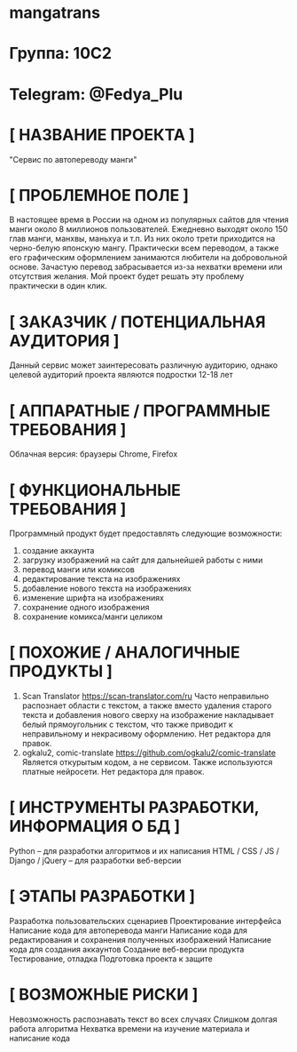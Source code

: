 # mangatrans
# Группа: 10С2
# Telegram: @Fedya_Plu
# [ НАЗВАНИЕ ПРОЕКТА ]
"Сервис по автопереводу манги"
# [ ПРОБЛЕМНОЕ ПОЛЕ ]
В настоящее время в России на одном из популярных сайтов для чтения манги около 8 миллионов пользователей. Ежедневно выходят около 150 глав манги, манхвы, маньхуа и т.п. Из них около трети приходится на черно-белую японскую мангу. Практически всем переводом, а также его графическим оформлением занимаются любители на добровольной основе. Зачастую перевод забрасывается из-за нехватки времени или отсутствия желания. Мой проект будет решать эту проблему практически в один клик.
# [ ЗАКАЗЧИК / ПОТЕНЦИАЛЬНАЯ АУДИТОРИЯ ]
Данный сервис может заинтересовать различную аудиторию, однако целевой аудиторий проекта являются подростки 12-18 лет 
# [ АППАРАТНЫЕ / ПРОГРАММНЫЕ ТРЕБОВАНИЯ ]
Облачная версия: браузеры Chrome, Firefox
# [ ФУНКЦИОНАЛЬНЫЕ ТРЕБОВАНИЯ ]
Программный продукт будет предоставлять следующие возможности:
1) создание аккаунта
2) загрузку изображений на сайт для дальнейшей работы с ними
3) перевод манги или комиксов
4) редактирование текста на изображениях
5) добавление нового текста на изображениях
6) изменение шрифта на изображениях
7) сохранение одного изображения
8) сохранение комикса/манги целиком
# [ ПОХОЖИЕ / АНАЛОГИЧНЫЕ ПРОДУКТЫ ]
1) Scan Translator https://scan-translator.com/ru
Часто неправильно распознает области с текстом, а также вместо удаления старого текста и добавления нового сверху на изображение накладывает белый прямоугольник с текстом, что также приводит к неправильному и некрасивому оформлению. Нет редактора для правок.
2) ogkalu2, comic-translate https://github.com/ogkalu2/comic-translate
Является откурытым кодом, а не сервисом. Также используются платные нейросети. Нет редактора для правок.
# [ ИНСТРУМЕНТЫ РАЗРАБОТКИ, ИНФОРМАЦИЯ О БД ]
Python – для разработки алгоритмов и их написания
HTML / CSS / JS / Django / jQuery – для разработки веб-версии
# [ ЭТАПЫ РАЗРАБОТКИ ]
Разработка пользовательских сценариев
Проектирование интерфейса
Написание кода для автоперевода манги
Написание кода для редактирования и сохранения полученных изображений
Написание кода для создания аккаунтов
Создание веб-версии продукта
Тестирование, отладка
Подготовка проекта к защите
# [ ВОЗМОЖНЫЕ РИСКИ ]
Невозможность распознавать текст во всех случаях
Слишком долгая работа алгоритма
Нехватка времени на изучение материала и написание кода

